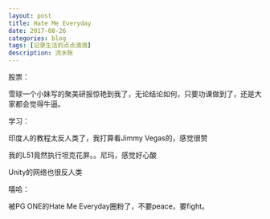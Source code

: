```yaml
---
layout: post
title: Hate Me Everyday
date: 2017-08-26
categories: blog
tags: [记录生活的点点滴滴]
description: 流水账
---
```


股票：

雪球一个小妹写的聚美研报惊艳到我了，无论结论如何，只要功课做到了，还是大家都会觉得牛逼。

学习：

印度人的教程太反人类了，我打算看Jimmy Vegas的，感觉很赞

我的L51竟然执行坦克花屏。。尼玛，感觉好心酸

Unity的网络也很反人类

嘻哈：

被PG ONE的Hate Me Everyday圈粉了，不要peace，要fight。